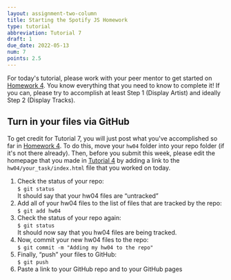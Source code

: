 ```yaml
---
layout: assignment-two-column
title: Starting the Spotify JS Homework
type: tutorial
abbreviation: Tutorial 7
draft: 1
due_date: 2022-05-13
num: 7
points: 2.5
---
```


For today's tutorial, please work with your peer mentor to get started on [Homework 4](hw04). You know everything that you need to know to complete it! If you can, please try to accomplish 
at least Step 1 (Display Artist) and ideally Step 2 (Display Tracks).

## Turn in your files via GitHub
To get credit for Tutorial 7, you will just post what you've accomplished so far in [Homework 4](hw04). To do this, move your `hw04` folder into your repo folder (if it's not there already). Then, before you submit this week, please edit the homepage that you made in [Tutorial 4](tutorial04) by adding a link to the `hw04/your_task/index.html` file that you worked on today.

1. Check the status of your repo:<br>`$ git status`<br>It should say that your hw04 files are “untracked”
1. Add all of your hw04 files to the list of files that are tracked by the repo:<br>`$ git add hw04`
1. Check the status of your repo again:<br>`$ git status`<br>It should now say that you hw04 files are being tracked.
1. Now, commit your new hw04 files to the repo:<br>`$ git commit -m "Adding my hw04 to the repo"`
1. Finally, “push” your files to GitHub:<br>`$ git push`
1. Paste a link to your GitHub repo and to your GitHub pages 